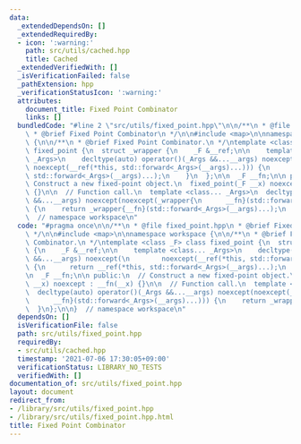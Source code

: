 ```yaml
---
data:
  _extendedDependsOn: []
  _extendedRequiredBy:
  - icon: ':warning:'
    path: src/utils/cached.hpp
    title: Cached
  _extendedVerifiedWith: []
  _isVerificationFailed: false
  _pathExtension: hpp
  _verificationStatusIcon: ':warning:'
  attributes:
    document_title: Fixed Point Combinator
    links: []
  bundledCode: "#line 2 \"src/utils/fixed_point.hpp\"\n\n/**\n * @file fixed_point.hpp\n\
    \ * @brief Fixed Point Combinator\n */\n\n#include <map>\n\nnamespace workspace\
    \ {\n\n/**\n * @brief Fixed Point Combinator.\n */\ntemplate <class _F> class\
    \ fixed_point {\n  struct _wrapper {\n    _F &__ref;\n\n    template <class...\
    \ _Args>\n    decltype(auto) operator()(_Args &&...__args) noexcept(\n       \
    \ noexcept(__ref(*this, std::forward<_Args>(__args)...))) {\n      return __ref(*this,\
    \ std::forward<_Args>(__args)...);\n    }\n  };\n\n  _F __fn;\n\n public:\n  //\
    \ Construct a new fixed-point object.\n  fixed_point(_F __x) noexcept : __fn(__x)\
    \ {}\n\n  // Function call.\n  template <class... _Args>\n  decltype(auto) operator()(_Args\
    \ &&...__args) noexcept(noexcept(_wrapper{\n      __fn}(std::forward<_Args>(__args)...)))\
    \ {\n    return _wrapper{__fn}(std::forward<_Args>(__args)...);\n  }\n};\n\n}\
    \  // namespace workspace\n"
  code: "#pragma once\n\n/**\n * @file fixed_point.hpp\n * @brief Fixed Point Combinator\n\
    \ */\n\n#include <map>\n\nnamespace workspace {\n\n/**\n * @brief Fixed Point\
    \ Combinator.\n */\ntemplate <class _F> class fixed_point {\n  struct _wrapper\
    \ {\n    _F &__ref;\n\n    template <class... _Args>\n    decltype(auto) operator()(_Args\
    \ &&...__args) noexcept(\n        noexcept(__ref(*this, std::forward<_Args>(__args)...)))\
    \ {\n      return __ref(*this, std::forward<_Args>(__args)...);\n    }\n  };\n\
    \n  _F __fn;\n\n public:\n  // Construct a new fixed-point object.\n  fixed_point(_F\
    \ __x) noexcept : __fn(__x) {}\n\n  // Function call.\n  template <class... _Args>\n\
    \  decltype(auto) operator()(_Args &&...__args) noexcept(noexcept(_wrapper{\n\
    \      __fn}(std::forward<_Args>(__args)...))) {\n    return _wrapper{__fn}(std::forward<_Args>(__args)...);\n\
    \  }\n};\n\n}  // namespace workspace\n"
  dependsOn: []
  isVerificationFile: false
  path: src/utils/fixed_point.hpp
  requiredBy:
  - src/utils/cached.hpp
  timestamp: '2021-07-06 17:30:05+09:00'
  verificationStatus: LIBRARY_NO_TESTS
  verifiedWith: []
documentation_of: src/utils/fixed_point.hpp
layout: document
redirect_from:
- /library/src/utils/fixed_point.hpp
- /library/src/utils/fixed_point.hpp.html
title: Fixed Point Combinator
---
```

